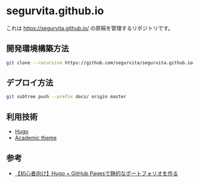 # segurvita.github.io
これは https://segurvita.github.io/ の原稿を管理するリポジトリです。



## 開発環境構築方法

```bash
git clone --recursive https://github.com/segurvita/segurvita.github.io.git
```



## デプロイ方法

```bash
git subtree push --prefix docs/ origin master
```



## 利用技術

- [Hugo](https://gohugo.io/)
- [Academic theme](https://sourcethemes.com/academic/)



## 参考

- [【初心者向け】Hugo + GitHub Pagesで静的なポートフォリオを作る](https://qiita.com/nkjzm/items/ab8595f185348de7ba7e)

